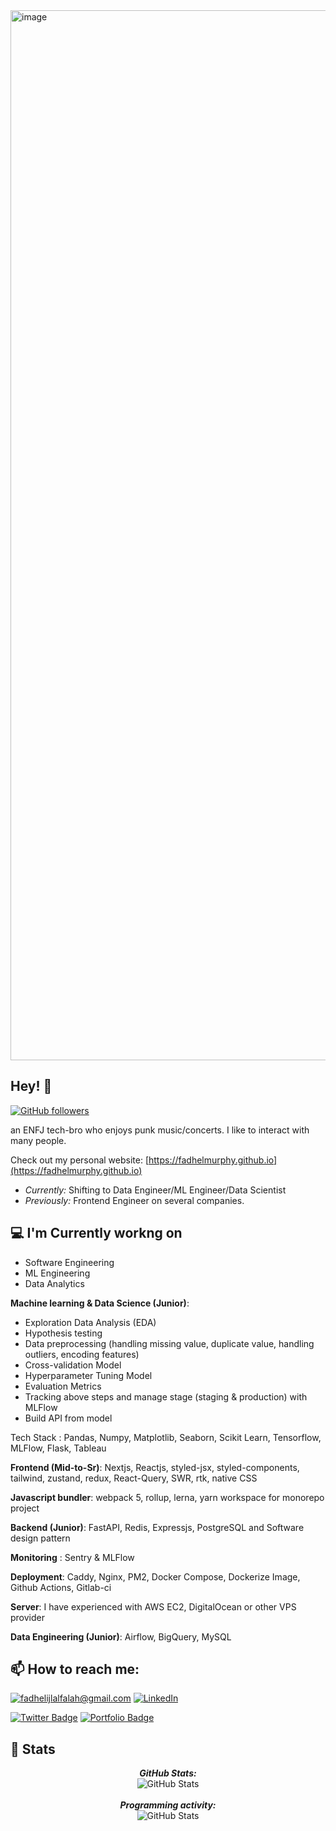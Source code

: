 
<img width="1680" alt="image" src="https://github.com/fadhelmurphy/fadhelmurphy/assets/11537946/1f2577e7-48f7-458c-8d8e-911e2b17c5d8">


<h2>Hey! 👋</h2>

[![GitHub followers](https://img.shields.io/github/followers/fadhelmurphy.svg?style=social&label=Follow)](https://github.com/fadhelmurphy?tab=followers)

an ENFJ tech-bro who enjoys punk music/concerts. I like to interact with many people.
 
Check out my personal website: [https://fadhelmurphy.github.io](https://fadhelmurphy.github.io)

- <i>Currently:</i> Shifting to Data Engineer/ML Engineer/Data Scientist
- <i>Previously:</i> Frontend Engineer on several companies.

<h2>💻 I'm Currently workng on</h2>

- Software Engineering
- ML Engineering
- Data Analytics

**Machine learning & Data Science (Junior)**: 
- Exploration Data Analysis (EDA)
- Hypothesis testing
- Data preprocessing (handling missing value, duplicate value, handling outliers, encoding features)
- Cross-validation Model
- Hyperparameter Tuning Model
- Evaluation Metrics
- Tracking above steps and manage stage (staging & production) with MLFlow
- Build API from model

Tech Stack : Pandas, Numpy, Matplotlib, Seaborn, Scikit Learn, Tensorflow, MLFlow, Flask, Tableau

**Frontend (Mid-to-Sr)**: Nextjs, Reactjs, styled-jsx, styled-components, tailwind, zustand, redux, React-Query, SWR, rtk, native CSS

**Javascript bundler**: webpack 5, rollup, lerna, yarn workspace for monorepo project

**Backend (Junior)**: FastAPI, Redis, Expressjs, PostgreSQL and Software design pattern

**Monitoring** : Sentry & MLFlow

**Deployment**: Caddy, Nginx, PM2, Docker Compose, Dockerize Image, Github Actions, Gitlab-ci

**Server**: I have experienced with AWS EC2, DigitalOcean or other VPS provider

**Data Engineering (Junior)**: Airflow, BigQuery, MySQL

<h2>📫 How to reach me:</h2>

<a href="mailto:fadhelijlalfalah@gmail.com">![fadhelijlalfalah@gmail.com](https://img.shields.io/badge/Gmail-D14836?style=for-the-badge&logo=gmail&logoColor=white)</a> <a href="https://www.linkedin.com/in/fadhelijlalfalah/">![LinkedIn](https://img.shields.io/badge/LinkedIn-0077B5?style=for-the-badge&logo=linkedin&logoColor=white)</a>

[![Twitter Badge](https://img.shields.io/badge/Twitter-1DA1F2?style=for-the-badge&logo=twitter&logoColor=white)](https://twitter.com/Fadhelthirteen/) [![Portfolio Badge](https://img.shields.io/badge/portfolio-web-blue?style=flat&link=https://fadhelmurphy.github.io//)](https://fadhelmurphy.github.io//) 

<h2>👀 Stats</h2>

<div>
  
  <p align="center">
  <b><em>GitHub Stats:</em></b> <br/>
    <img src="https://github-readme-stats.vercel.app/api?username=fadhelmurphy&show_icons=true&theme=tokyonight" alt="GitHub Stats" /> <br/><br/>
  <b><em>Programming activity:</em></b> <br/>
    <img src="https://github-readme-activity-graph.vercel.app/graph?username=fadhelmurphy&theme=tokyo-night" alt="GitHub Stats" /> <br/><br/>
  </p>
</div>
